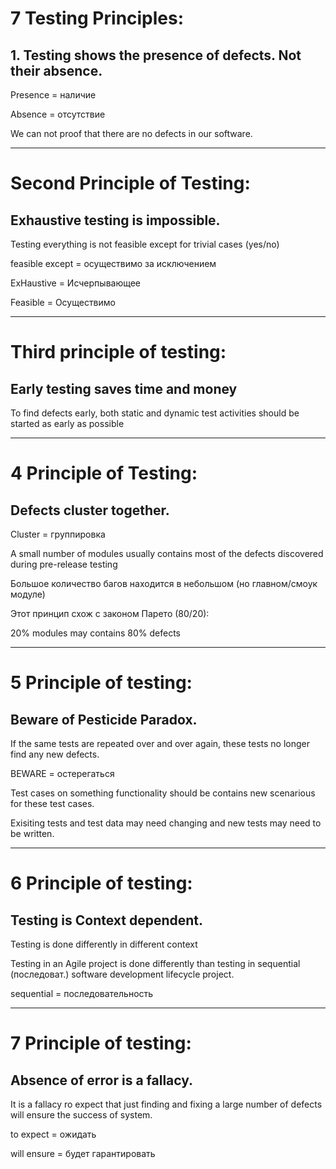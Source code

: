 # 7 Testing Principles: #
## 1. Testing shows the presence of defects. Not their absence. ##
Presence = наличие

Absence = отсутствие

We can not proof that there are no defects in our software.
___
# Second Principle of Testing: #

## Exhaustive testing is impossible. ##

Testing everything is not feasible except for trivial cases (yes/no)

feasible except  = осуществимо за исключением 

ExHaustive = Исчерпывающее

Feasible = Осуществимо
___
# Third principle of testing: #

## Early testing saves time and money ##

To find defects early, both static and dynamic test activities should be started as early as possible
___
# 4 Principle of Testing: #

## Defects cluster together. ##

Cluster = группировка

A small number of modules usually contains most of the defects discovered during pre-release testing

Большое количество багов находится в небольшом (но главном/смоук модуле)

Этот принцип схож с законом Парето (80/20):

20% modules may contains 80% defects
___
# 5 Principle of testing: #

## Beware of Pesticide Paradox. ##

If the same tests are repeated over and over again, these tests no longer find any new defects.

BEWARE = остерегаться

Test cases on something functionality should be contains new scenarious for these test cases.

Exisiting tests and test data may need changing and new tests may need to be written.
___
# 6 Principle of testing: #

## Testing is Context dependent. ##

Testing is done differently in different context

Testing in an Agile project is done differently than testing in sequential (последоват.) software development lifecycle project.

sequential = последовательность
___
# 7 Principle of testing: #

## Absence of error is a fallacy. ##

It is a fallacy ro expect that just finding and fixing a large number of defects will ensure the success of system.

to expect = ожидать

will ensure = будет гарантировать

